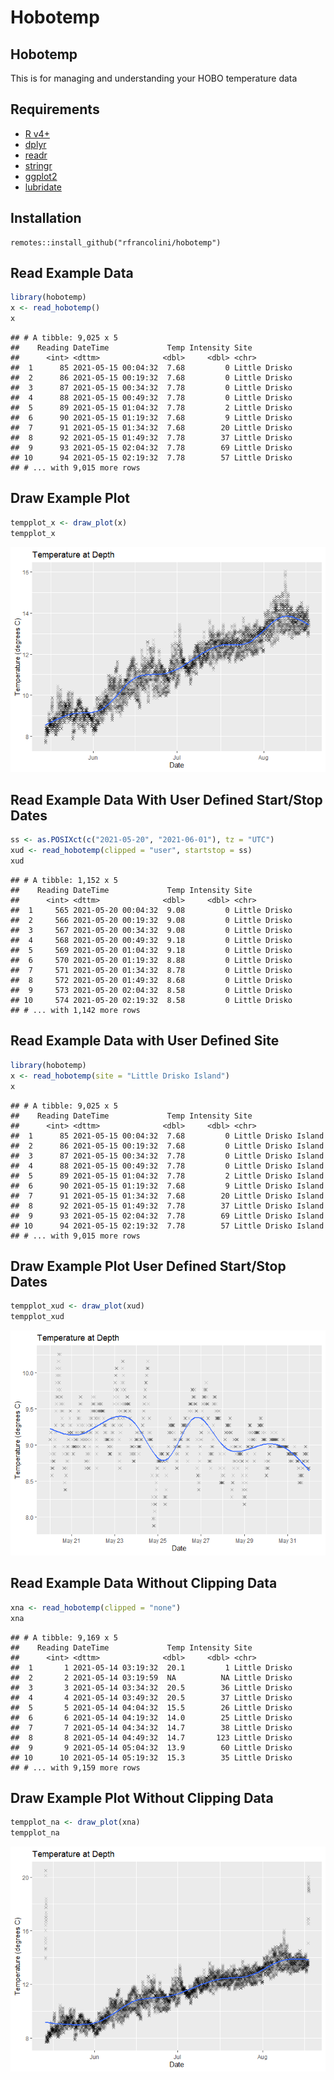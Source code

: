 Hobotemp
================

## Hobotemp

This is for managing and understanding your HOBO temperature data

## Requirements

-   [R v4+](https://www.r-project.org/)
-   [dplyr](https://CRAN.R-project.org/package=dplyr)
-   [readr](https://CRAN.R-project.org/package=readr)
-   [stringr](https://CRAN.R-project.org/package=stringr)
-   [ggplot2](https://CRAN.R-project.org/package=ggplot2)
-   [lubridate](https://CRAN.R-project.org/package=lubridate)

## Installation

    remotes::install_github("rfrancolini/hobotemp")

## Read Example Data

``` r
library(hobotemp)
x <- read_hobotemp()
x
```

    ## # A tibble: 9,025 x 5
    ##    Reading DateTime             Temp Intensity Site         
    ##      <int> <dttm>              <dbl>     <dbl> <chr>        
    ##  1      85 2021-05-15 00:04:32  7.68         0 Little Drisko
    ##  2      86 2021-05-15 00:19:32  7.68         0 Little Drisko
    ##  3      87 2021-05-15 00:34:32  7.78         0 Little Drisko
    ##  4      88 2021-05-15 00:49:32  7.78         0 Little Drisko
    ##  5      89 2021-05-15 01:04:32  7.78         2 Little Drisko
    ##  6      90 2021-05-15 01:19:32  7.68         9 Little Drisko
    ##  7      91 2021-05-15 01:34:32  7.68        20 Little Drisko
    ##  8      92 2021-05-15 01:49:32  7.78        37 Little Drisko
    ##  9      93 2021-05-15 02:04:32  7.78        69 Little Drisko
    ## 10      94 2021-05-15 02:19:32  7.78        57 Little Drisko
    ## # ... with 9,015 more rows

## Draw Example Plot

``` r
tempplot_x <- draw_plot(x)
tempplot_x
```

![](README_files/figure-gfm/tempplot-1.png)<!-- -->

## Read Example Data With User Defined Start/Stop Dates

``` r
ss <- as.POSIXct(c("2021-05-20", "2021-06-01"), tz = "UTC")
xud <- read_hobotemp(clipped = "user", startstop = ss)
xud
```

    ## # A tibble: 1,152 x 5
    ##    Reading DateTime             Temp Intensity Site         
    ##      <int> <dttm>              <dbl>     <dbl> <chr>        
    ##  1     565 2021-05-20 00:04:32  9.08         0 Little Drisko
    ##  2     566 2021-05-20 00:19:32  9.08         0 Little Drisko
    ##  3     567 2021-05-20 00:34:32  9.08         0 Little Drisko
    ##  4     568 2021-05-20 00:49:32  9.18         0 Little Drisko
    ##  5     569 2021-05-20 01:04:32  9.18         0 Little Drisko
    ##  6     570 2021-05-20 01:19:32  8.88         0 Little Drisko
    ##  7     571 2021-05-20 01:34:32  8.78         0 Little Drisko
    ##  8     572 2021-05-20 01:49:32  8.68         0 Little Drisko
    ##  9     573 2021-05-20 02:04:32  8.58         0 Little Drisko
    ## 10     574 2021-05-20 02:19:32  8.58         0 Little Drisko
    ## # ... with 1,142 more rows

## Read Example Data with User Defined Site

``` r
library(hobotemp)
x <- read_hobotemp(site = "Little Drisko Island")
x
```

    ## # A tibble: 9,025 x 5
    ##    Reading DateTime             Temp Intensity Site         
    ##      <int> <dttm>              <dbl>     <dbl> <chr>        
    ##  1      85 2021-05-15 00:04:32  7.68         0 Little Drisko Island
    ##  2      86 2021-05-15 00:19:32  7.68         0 Little Drisko Island
    ##  3      87 2021-05-15 00:34:32  7.78         0 Little Drisko Island
    ##  4      88 2021-05-15 00:49:32  7.78         0 Little Drisko Island
    ##  5      89 2021-05-15 01:04:32  7.78         2 Little Drisko Island
    ##  6      90 2021-05-15 01:19:32  7.68         9 Little Drisko Island
    ##  7      91 2021-05-15 01:34:32  7.68        20 Little Drisko Island
    ##  8      92 2021-05-15 01:49:32  7.78        37 Little Drisko Island
    ##  9      93 2021-05-15 02:04:32  7.78        69 Little Drisko Island
    ## 10      94 2021-05-15 02:19:32  7.78        57 Little Drisko Island
    ## # ... with 9,015 more rows

## Draw Example Plot User Defined Start/Stop Dates

``` r
tempplot_xud <- draw_plot(xud)
tempplot_xud
```

![](README_files/figure-gfm/tempplot_ud-1.png)<!-- -->

## Read Example Data Without Clipping Data

``` r
xna <- read_hobotemp(clipped = "none")
xna
```

    ## # A tibble: 9,169 x 5
    ##    Reading DateTime             Temp Intensity Site         
    ##      <int> <dttm>              <dbl>     <dbl> <chr>        
    ##  1       1 2021-05-14 03:19:32  20.1         1 Little Drisko
    ##  2       2 2021-05-14 03:19:59  NA          NA Little Drisko
    ##  3       3 2021-05-14 03:34:32  20.5        36 Little Drisko
    ##  4       4 2021-05-14 03:49:32  20.5        37 Little Drisko
    ##  5       5 2021-05-14 04:04:32  15.5        26 Little Drisko
    ##  6       6 2021-05-14 04:19:32  14.0        25 Little Drisko
    ##  7       7 2021-05-14 04:34:32  14.7        38 Little Drisko
    ##  8       8 2021-05-14 04:49:32  14.7       123 Little Drisko
    ##  9       9 2021-05-14 05:04:32  13.9        60 Little Drisko
    ## 10      10 2021-05-14 05:19:32  15.3        35 Little Drisko
    ## # ... with 9,159 more rows

## Draw Example Plot Without Clipping Data

``` r
tempplot_na <- draw_plot(xna)
tempplot_na
```

![](README_files/figure-gfm/tempplot_na-1.png)<!-- -->
